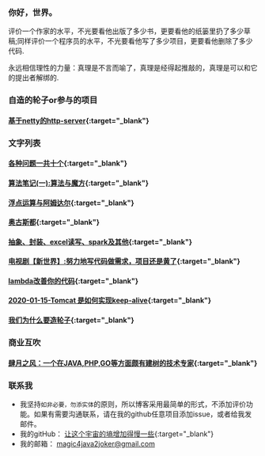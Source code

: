 ### 你好，世界。


评价一个作家的水平，不光要看他出版了多少书，更要看他的纸篓里扔了多少草稿;同样评价一个程序员的水平，不光要看他写了多少项目，更要看他删除了多少代码.

永远相信理性的力量：真理是不言而喻了，真理是经得起推敲的，真理是可以和它的提出者解绑的.





### 自造的轮子or参与的项目

####  [基于netty的http-server](https://github.com/rongjoker/quarantineJ){:target="_blank"}

### 文字列表


####  [各种问题一共十个](blog/2021/questions.md){:target="_blank"}
####  [算法笔记(一):算法与魔方](blog/2021/algorithem01.md){:target="_blank"}
####  [浮点运算与阿姆达尔](blog/nine/nine.md){:target="_blank"}
####  [奥古斯都](blog/8of12in2020/8of12in2020.md){:target="_blank"}
####  [抽象、封装、excel读写、spark及其他](blog/3of12in2020/3of12in2020.md){:target="_blank"}
####  [电视剧【新世界】:努力地写代码做需求，项目还是黄了](blog/reviewofnewworld/reviewofnewworld.md){:target="_blank"}
####  [lambda改善你的代码](blog/travelwithlambda/travelwithlambda.md){:target="_blank"}
####  [2020-01-15-Tomcat 是如何实现keep-alive](blog/tomcat2keepalive/tomcat2keepalive.md){:target="_blank"}
####  [我们为什么要造轮子](blog/whywemakecycle/whywemakecycle.md){:target="_blank"}








### 商业互吹
####  [肆月之风：一个在JAVA,PHP,GO等方面颇有建树的技术专家](https://acme.top/){:target="_blank"} 

### 联系我
- 我坚持`如非必要，勿添实体`的原则，所以博客采用最简单的形式，不添加评价功能。如果有需要沟通联系，请在我的github任意项目添加issue，或者给我发邮件。
- 我的gitHub： [让这个宇宙的墒增加得慢一些](https://github.com/rongjoker){:target="_blank"}
- 我的邮箱： <magic4java2joker@gmail.com>